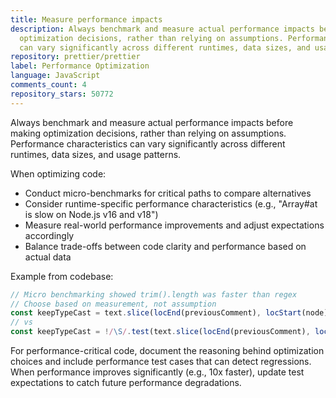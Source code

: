 ```yaml
---
title: Measure performance impacts
description: Always benchmark and measure actual performance impacts before making
  optimization decisions, rather than relying on assumptions. Performance characteristics
  can vary significantly across different runtimes, data sizes, and usage patterns.
repository: prettier/prettier
label: Performance Optimization
language: JavaScript
comments_count: 4
repository_stars: 50772
---
```


Always benchmark and measure actual performance impacts before making optimization decisions, rather than relying on assumptions. Performance characteristics can vary significantly across different runtimes, data sizes, and usage patterns.

When optimizing code:
- Conduct micro-benchmarks for critical paths to compare alternatives
- Consider runtime-specific performance characteristics (e.g., "Array#at is slow on Node.js v16 and v18")
- Measure real-world performance improvements and adjust expectations accordingly
- Balance trade-offs between code clarity and performance based on actual data

Example from codebase:
```javascript
// Micro benchmarking showed trim().length was faster than regex
// Choose based on measurement, not assumption
const keepTypeCast = text.slice(locEnd(previousComment), locStart(node)).trim().length === 0;
// vs
const keepTypeCast = !/\S/.test(text.slice(locEnd(previousComment), locStart(node)));
```

For performance-critical code, document the reasoning behind optimization choices and include performance test cases that can detect regressions. When performance improves significantly (e.g., 10x faster), update test expectations to catch future performance degradations.